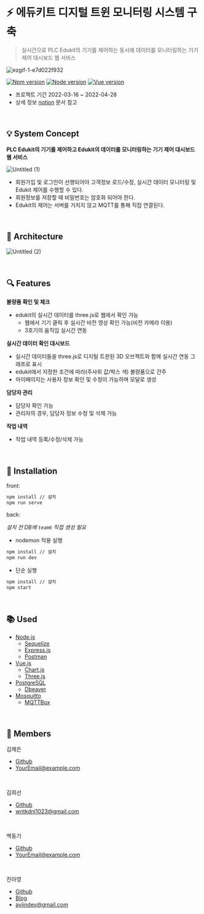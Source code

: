# :zap: 에듀키트 디지털 트윈 모니터링 시스템 구축
> 실시간으로 PLC Edukit의 기기를 제어하는 동시에 데이터를 모니터링하는 기기 제어 대시보드 웹 서비스

![ezgif-1-e7d022f932](https://user-images.githubusercontent.com/96156114/163900276-60600b71-2074-46ed-9e9f-f837bfad2d33.gif)

[![Npm version][npm-image]][npm-url]
[![Node version][node-image]][node-url]
[![Vue version][vue-image]][vue-url]

- 프로젝트 기간 2022-03-16 ~ 2022-04-28
- 상세 정보 [notion](https://www.notion.so/digsomething/Metaverse-Bootcamp-2-70e4f46bcd674874a09a962575a35200) 문서 참고

<br/>

## :bulb: System Concept

**PLC Edukit의 기기를 제어하고 Edukit의 데이터를 모니터링하는 기기 제어 대시보드 웹 서비스**

![Untitled (1)](https://user-images.githubusercontent.com/96156114/163905822-3f63019c-cc1f-4193-80c5-60855babc5cc.png)

- 회원가입 및 로그인이 선행되어야 고객정보 로드/수정, 실시간 데이터 모니터링 및 Edukit 제어를 수행할 수 있다.
- 회원정보를 저장할 때 비밀번호는 암호화 되어야 한다.
- Edukit의 제어는 서버를 거치지 않고 MQTT를 통해 직접 연결된다.

<br/>

## :pushpin: Architecture

![Untitled (2)](https://user-images.githubusercontent.com/96156114/163905691-bb54e17b-e160-48f5-8c9b-ee5518473df0.png)

<br/>

## :mag: Features

**불량품 확인 및 체크**
- edukit의 실시간 데이터를 three.js로 웹에서 확인 가능
    - 웹에서 기기 클릭 후 실시간 비전 영상 확인 가능(비전 카메라 이용)
    - 3호기의 움직임 실시간 연동

**실시간 데이터 확인 대시보드**
- 실시간 데이터들을 three.js로 디지털 트윈된 3D 오브젝트와 함께 실시간 연동 그래프로 표시
- edukit에서 지정한 조건에 따라(주사위 값/박스 색) 불량품으로 간주
- 마이페이지는 사용자 정보 확인 및 수정이 가능하며 모달로 생성

**담당자 관리**
- 담당자 확인 가능
- 관리자의 경우, 담당자 정보 수정 및 삭제 가능

**작업 내역**
- 작업 내역 등록/수정/삭제 가능

<br/>

## :page_facing_up: Installation

front:

```sh
npm install // 설치
npm run serve
```

back:

_설치 전 DB에 `team6` 직접 생성 필요_
+ nodemon 적용 실행
```sh
npm install // 설치
npm run dev
```
+ 단순 실행
```sh
npm install // 설치
npm start
```

<br/>

## :books: Used

* [Node.js](https://nodejs.org/)
    * [Sequelize](https://sequelize.org/)
    * [Express.js](https://expressjs.com/)
    * [Postman](https://www.postman.com/)
* [Vue.js](https://v2.vuejs.org/)
    * [Chart.js](https://www.chartjs.org/)
    * [Three.js](https://threejs.org/)
* [PostgreSQL](https://www.postgresql.org/)
    * [Dbeaver](https://dbeaver.io/)
* [Mosquitto](https://mosquitto.org/)
    * [MQTTBox](https://chrome.google.com/webstore/detail/mqttbox/kaajoficamnjijhkeomgfljpicifbkaf?hl=ko)

<br/>

## :eyes: Members

김채은
+ [Github]()
+ YourEmail@example.com

<br/>

김희선
+ [Github](https://github.com/legavin1023)
+ wntkdnl1023@gmail.com

<br/>

백동기
+ [Github]()
+ YourEmail@example.com

<br/>

진아영
+ [Github](https://github.com/jay0v0)
+ [Blog](https://keepgoinglog.tistory.com/)
+ ayjindev@gmail.com

<br/>


<!-- Markdown link & img dfn's -->
[npm-image]: https://img.shields.io/badge/npm-v6.14.15-orange?style=flat-square
[npm-url]: https://www.npmjs.com/
[node-image]: https://img.shields.io/badge/node-v14.18.1-blue?style=flat-square
[node-url]: https://nodejs.org/
[vue-image]: https://img.shields.io/badge/vue-v2.6.14-brightgreen?style=flat-square
[vue-url]: https://v2.vuejs.org/
[travis-image]: https://img.shields.io/travis/dbader/node-datadog-metrics/master.svg?style=flat-square
[travis-url]: https://travis-ci.org/dbader/node-datadog-metrics
[wiki]: https://github.com/yourname/yourproject/wiki
